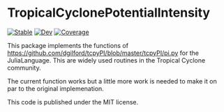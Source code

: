 # TropicalCyclonePotentialIntensity

[![Stable](https://img.shields.io/badge/docs-stable-blue.svg)](http://www.argelramirezreyes.com/TropicalCyclonePotentialIntensity.jl/dev/)
[![Dev](https://img.shields.io/badge/docs-dev-blue.svg)](http://www.argelramirezreyes.com/TropicalCyclonePotentialIntensity.jl/dev/)
[![Coverage](https://codecov.io/gh/aramirezreyes/TropicalCyclonePotentialIntensity.jl/branch/main/graph/badge.svg)](https://codecov.io/gh/aramirezreyes/TropicalCyclonePotentialIntensity.jl)


This package implements the functions of https://github.com/dgilford/tcpyPI/blob/master/tcpyPI/pi.py for the JuliaLanguage. This are widely used routines in the Tropical Cyclone community.

The current function works but a little more work is needed to make it on par to the original implemenation.

This code is published under the MIT license.

